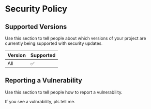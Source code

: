 # Security Policy

## Supported Versions

Use this section to tell people about which versions of your project are
currently being supported with security updates.

| Version   | Supported          |
| -------   | ------------------ |
| All       | :white_check_mark: |


## Reporting a Vulnerability

Use this section to tell people how to report a vulnerability.

If you see a vulnrability, pls tell me.
